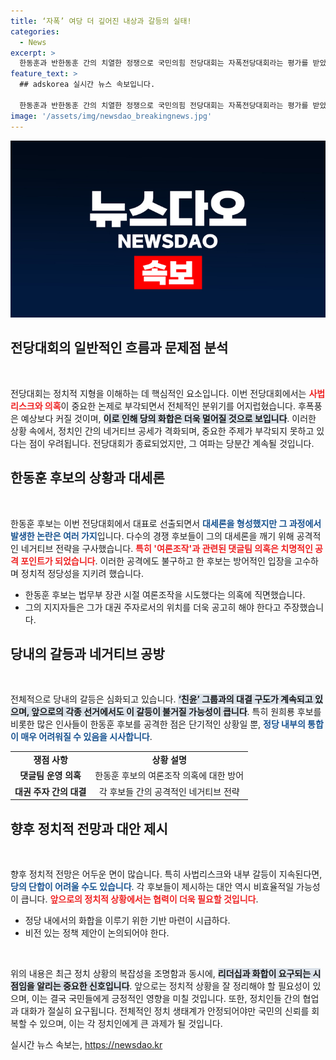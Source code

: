 ```yaml
---
title: ‘자폭’ 여당 더 깊어진 내상과 갈등의 실태!
categories:
  - News
excerpt: >
  한동훈과 반한동훈 간의 치열한 정쟁으로 국민의힘 전당대회는 자폭전당대회라는 평가를 받았다. 네거티브 공방 속에 쇄신은 뒤로 밀리고, 사법리스크가 더 커질 것으로 보인다.
feature_text: >
  ## adskorea 실시간 뉴스 속보입니다.

  한동훈과 반한동훈 간의 치열한 정쟁으로 국민의힘 전당대회는 자폭전당대회라는 평가를 받았다. 네거티브 공방 속에 쇄신은 뒤로 밀리고, 사법리스크가 더 커질 것으로 보인다.
image: '/assets/img/newsdao_breakingnews.jpg'
---
```


<p><img src="/assets/img/newsdao_breakingnews.jpg" alt="adskorea 속보" /></p>

<h2 data-ke-size="size26">전당대회의 일반적인 흐름과 문제점 분석</h2>

<p data-ke-size="size16">&nbsp;</p>

<p>전당대회는 정치적 지형을 이해하는 데 핵심적인 요소입니다. 이번 전당대회에서는 <b><span style="color: #ee2323;">사법리스크와 의혹</span></b>이 중요한 논제로 부각되면서 전체적인 분위기를 어지럽혔습니다. 후폭풍은 예상보다 커질 것이며, <b><span style="background-color: #21538527;">이로 인해 당의 화합은 더욱 멀어질 것으로 보입니다</span></b>. 이러한 상황 속에서, 정치인 간의 네거티브 공세가 격화되며, 중요한 주제가 부각되지 못하고 있다는 점이 우려됩니다. 전당대회가 종료되었지만, 그 여파는 당분간 계속될 것입니다.</p>

<h2 data-ke-size="size26">한동훈 후보의 상황과 대세론</h2>

<p data-ke-size="size16">&nbsp;</p>

<p>한동훈 후보는 이번 전당대회에서 대표로 선출되면서 <b><span style="color: #1a5490;">대세론을 형성했지만 그 과정에서 발생한 논란은 여러 가지</span></b>입니다. 다수의 경쟁 후보들이 그의 대세론을 깨기 위해 공격적인 네거티브 전략을 구사했습니다. <b><span style="color: #ee2323;">특히 '여론조작'과 관련된 댓글팀 의혹은 치명적인 공격 포인트가 되었습니다</span></b>. 이러한 공격에도 불구하고 한 후보는 방어적인 입장을 고수하며 정치적 정당성을 지키려 했습니다.</p>

<ul>
  <li>한동훈 후보는 법무부 장관 시절 여론조작을 시도했다는 의혹에 직면했습니다.</li>
  <li>그의 지지자들은 그가 대권 주자로서의 위치를 더욱 공고히 해야 한다고 주장했습니다.</li>
</ul>

<h2 data-ke-size="size26">당내의 갈등과 네거티브 공방</h2>

<p data-ke-size="size16">&nbsp;</p>

<p>전체적으로 당내의 갈등은 심화되고 있습니다. <b><span style="background-color: #21538527;">‘친윤’ 그룹과의 대결 구도가 계속되고 있으며, 앞으로의 각종 선거에서도 이 갈등이 불거질 가능성이 큽니다</span></b>. 특히 원희룡 후보를 비롯한 많은 인사들이 한동훈 후보를 공격한 점은 단기적인 상황일 뿐, <b><span style="color: #1a5490;">정당 내부의 통합이 매우 어려워질 수 있음을 시사합니다</span></b>.</p>

<table style="width: 100%;">
  <tr>
    <td style="text-align: center; height: 17px;"><b>쟁점 사항</b></td>
    <td style="text-align: center; height: 17px;"><b>상황 설명</b></td>
  </tr>
  <tr>
    <td style="text-align: center; height: 17px;"><b>댓글팀 운영 의혹</b></td>
    <td style="text-align: center; height: 17px;">한동훈 후보의 여론조작 의혹에 대한 방어</td>
  </tr>
  <tr>
    <td style="text-align: center; height: 17px;"><b>대권 주자 간의 대결</b></td>
    <td style="text-align: center; height: 17px;">각 후보들 간의 공격적인 네거티브 전략</td>
  </tr>
</table>

<h2 data-ke-size="size26">향후 정치적 전망과 대안 제시</h2>

<p data-ke-size="size16">&nbsp;</p>

<p>향후 정치적 전망은 어두운 면이 많습니다. 특히 사법리스크와 내부 갈등이 지속된다면, <b><span style="color: #1a5490;">당의 단합이 어려울 수도 있습니다</span></b>. 각 후보들이 제시하는 대안 역시 비효율적일 가능성이 큽니다. <b><span style="color: #ee2323;">앞으로의 정치적 상황에서는 협력이 더욱 필요할 것입니다</span></b>.</p>

<ul>
  <li>정당 내에서의 화합을 이루기 위한 기반 마련이 시급하다.</li>
  <li>비전 있는 정책 제안이 논의되어야 한다.</li>
</ul>

<p data-ke-size="size16">&nbsp;</p>

<p>위의 내용은 최근 정치 상황의 복잡성을 조명함과 동시에, <b><span style="background-color: #21538527;">리더십과 화합이 요구되는 시점임을 알리는 중요한 신호입니다</span></b>. 앞으로는 정치적 상황을 잘 정리해야 할 필요성이 있으며, 이는 결국 국민들에게 긍정적인 영향을 미칠 것입니다. 또한, 정치인들 간의 협업과 대화가 절실히 요구됩니다. 전체적인 정치 생태계가 안정되어야만 국민의 신뢰를 회복할 수 있으며, 이는 각 정치인에게 큰 과제가 될 것입니다.</p>
실시간 뉴스 속보는, <a href="https://newsdao.kr" rel="dofollow">https://newsdao.kr</a>


